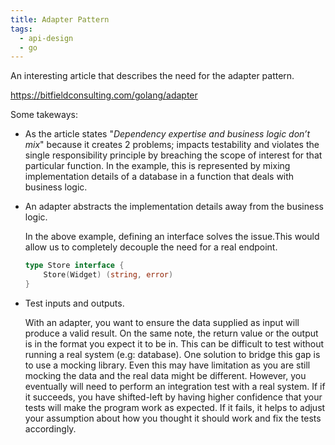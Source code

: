 ```yaml
---
title: Adapter Pattern
tags:
  - api-design
  - go
---
```


An interesting article that describes the need for the adapter pattern.

<https://bitfieldconsulting.com/golang/adapter>

Some takeways:

- As the article states "*Dependency expertise and business logic don’t mix*" because it creates 2 problems; impacts
  testability and violates the single responsibility principle by breaching the scope of interest for that particular function. In the example, this is represented by mixing implementation details of a database in a function that deals with business logic.

- An adapter abstracts the implementation details away from the business logic. 
	
	In the above example, defining an interface solves the issue.This would allow us to completely decouple the need for a real endpoint.

	```go
	type Store interface {
		Store(Widget) (string, error)
	}
	```

- Test inputs and outputs.  

  	With an adapter, you want to ensure the data supplied as input will
  	produce a valid result. On the same note, the return value or the output is in the format you expect it to be in.  This can be difficult to test without running a real system (e.g: database). One solution to bridge this gap is to use a mocking library. Even this may have limitation as you are still mocking the data and the real data
  	might be different. However, you eventually will need to perform an integration test with a real system. If if it succeeds, you have shifted-left by having higher confidence that your tests will make the program work as expected. If it fails, it helps to adjust your assumption about how you thought it should work and fix the tests accordingly.